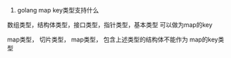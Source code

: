 1. golang map key类型支持什么

数组类型，结构体类型，接口类型，指针类型，基本类型 可以做为map的key

map类型， 切片类型， map类型， 包含上述类型的结构体不能作为 map的key类型


